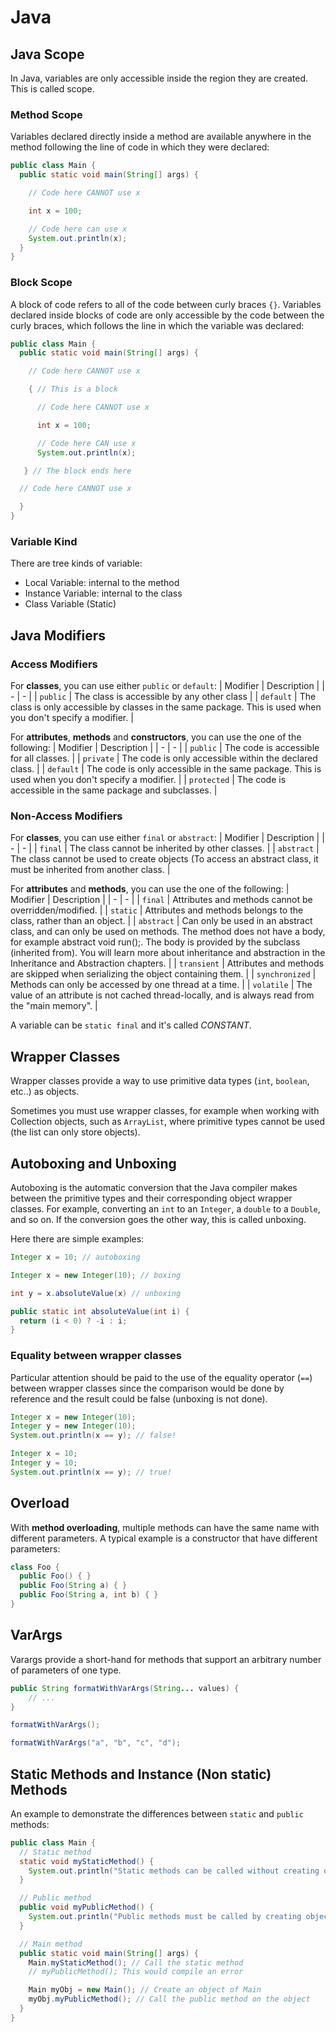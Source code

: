 # Java

## Java Scope
In Java, variables are only accessible inside the region they are created. This is called scope.

### Method Scope
Variables declared directly inside a method are available anywhere in the method following the line of code in which they were declared:

```java
public class Main {
  public static void main(String[] args) {

    // Code here CANNOT use x

    int x = 100;

    // Code here can use x
    System.out.println(x);
  }
}
```

### Block Scope
A block of code refers to all of the code between curly braces `{}`. Variables declared inside blocks of code are only accessible by the code between the curly braces, which follows the line in which the variable was declared:
```java
public class Main {
  public static void main(String[] args) {

    // Code here CANNOT use x

    { // This is a block

      // Code here CANNOT use x

      int x = 100;

      // Code here CAN use x
      System.out.println(x);

   } // The block ends here

  // Code here CANNOT use x

  }
}
```
### Variable Kind
There are tree kinds of variable:
- Local Variable: internal to the method
- Instance Variable: internal to the class
- Class Variable (Static)

## Java Modifiers
### Access Modifiers
For __classes__, you can use either `public` or `default`:
| Modifier | Description |
| - | - |
| `public` | The class is accessible by any other class |
| `default` | The class is only accessible by classes in the same package. This is used when you don't specify a modifier. |

For __attributes__, __methods__ and __constructors__, you can use the one of the following:
| Modifier | Description |
| - | - |
| `public` | The code is accessible for all classes. |
| `private` | The code is only accessible within the declared class. |
| `default` | The code is only accessible in the same package. This is used when you don't specify a modifier. |
| `protected` |	The code is accessible in the same package and subclasses. |

### Non-Access Modifiers
For __classes__, you can use either `final` or `abstract`:
| Modifier | Description |
| - | - |
| `final` |	The class cannot be inherited by other classes.	|
| `abstract` |	The class cannot be used to create objects (To access an abstract class, it must be inherited from another class. |

For __attributes__ and __methods__, you can use the one of the following:
| Modifier | Description |
| - | - |
| `final` |	Attributes and methods cannot be overridden/modified. |
| `static` |	Attributes and methods belongs to the class, rather than an object. |
| `abstract` |	Can only be used in an abstract class, and can only be used on methods. The method does not have a body, for example abstract void run();. The body is provided by the subclass (inherited from). You will learn more about inheritance and abstraction in the Inheritance and Abstraction chapters. |
| `transient` |	Attributes and methods are skipped when serializing the object containing them. |
| `synchronized` |	Methods can only be accessed by one thread at a time. |
| `volatile` |	The value of an attribute is not cached thread-locally, and is always read from the "main memory". |

A variable can be `static final` and it's called _CONSTANT_.

## Wrapper Classes
Wrapper classes provide a way to use primitive data types (`int`, `boolean`, etc..) as objects.

Sometimes you must use wrapper classes, for example when working with Collection objects, such as `ArrayList`, where primitive types cannot be used (the list can only store objects).

## Autoboxing and Unboxing
Autoboxing is the automatic conversion that the Java compiler makes between the primitive types and their corresponding object wrapper classes. For example, converting an `int` to an `Integer`, a `double` to a `Double`, and so on. If the conversion goes the other way, this is called unboxing.

Here there are simple examples:
```java
Integer x = 10; // autoboxing

Integer x = new Integer(10); // boxing

int y = x.absoluteValue(x) // unboxing

```

```java
public static int absoluteValue(int i) {
  return (i < 0) ? -i : i;
}
```

### Equality between wrapper classes
Particular attention should be paid to the use of the equality operator (`==`) between wrapper classes since the comparison would be done by reference and the result could be false (unboxing is not done).

```java
Integer x = new Integer(10);
Integer y = new Integer(10);
System.out.println(x == y); // false!

Integer x = 10;
Integer y = 10;
System.out.println(x == y); // true!
```

## Overload
With __method overloading__, multiple methods can have the same name with different parameters. A typical example is a constructor that have different parameters:
```java
class Foo {
  public Foo() { }
  public Foo(String a) { }
  public Foo(String a, int b) { }
}
```

## VarArgs
Varargs provide a short-hand for methods that support an arbitrary number of parameters of one type.

```java
public String formatWithVarArgs(String... values) {
    // ...
}

formatWithVarArgs();

formatWithVarArgs("a", "b", "c", "d");
```

## Static Methods and Instance (Non static) Methods
An example to demonstrate the differences between `static` and `public` methods:
```java
public class Main {
  // Static method
  static void myStaticMethod() {
    System.out.println("Static methods can be called without creating objects");
  }

  // Public method
  public void myPublicMethod() {
    System.out.println("Public methods must be called by creating objects");
  }

  // Main method
  public static void main(String[] args) {
    Main.myStaticMethod(); // Call the static method
    // myPublicMethod(); This would compile an error

    Main myObj = new Main(); // Create an object of Main
    myObj.myPublicMethod(); // Call the public method on the object
  }
}
```
